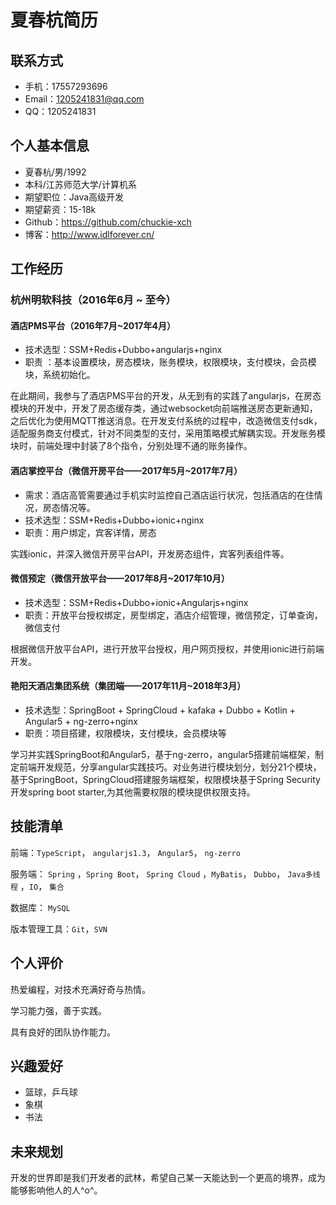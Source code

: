 # 夏春杭简历

## 联系方式

* 手机：17557293696
* Email：1205241831@qq.com
* QQ：1205241831

## 个人基本信息

* 夏春杭/男/1992
* 本科/江苏师范大学/计算机系
* 期望职位：Java高级开发
* 期望薪资：15-18k
* Github：https://github.com/chuckie-xch
* 博客：http://www.idlforever.cn/

## 工作经历

### 杭州明软科技（2016年6月 ~ 至今）

#### 酒店PMS平台（2016年7月~2017年4月）

* 技术选型：SSM+Redis+Dubbo+angularjs+nginx
* 职责 ：基本设置模块，房态模块，账务模块，权限模块，支付模块，会员模块，系统初始化。

在此期间，我参与了酒店PMS平台的开发，从无到有的实践了angularjs，在房态模块的开发中，开发了房态缓存类，通过websocket向前端推送房态更新通知，之后优化为使用MQTT推送消息。在开发支付系统的过程中，改造微信支付sdk，适配服务商支付模式，针对不同类型的支付，采用策略模式解耦实现。开发账务模块时，前端处理中封装了8个指令，分别处理不通的账务操作。



#### 酒店掌控平台（微信开房平台——2017年5月~2017年7月）

* 需求：酒店高管需要通过手机实时监控自己酒店运行状况，包括酒店的在住情况，房态情况等。
* 技术选型：SSM+Redis+Dubbo+ionic+nginx
* 职责：用户绑定，宾客详情，房态

实践ionic，并深入微信开房平台API，开发房态组件，宾客列表组件等。



#### 微信预定（微信开放平台——2017年8月~2017年10月）

* 技术选型：SSM+Redis+Dubbo+ionic+Angularjs+nginx
* 职责：开放平台授权绑定，房型绑定，酒店介绍管理，微信预定，订单查询，微信支付

根据微信开放平台API，进行开放平台授权，用户网页授权，并使用ionic进行前端开发。



#### 艳阳天酒店集团系统（集团端——2017年11月~2018年3月）

* 技术选型：SpringBoot + SpringCloud + kafaka + Dubbo + Kotlin + Angular5 + ng-zerro+nginx
* 职责：项目搭建，权限模块，支付模块，会员模块等

学习并实践SpringBoot和Angular5，基于ng-zerro，angular5搭建前端框架，制定前端开发规范，分享angular实践技巧。对业务进行模块划分，划分21个模块，基于SpringBoot，SpringCloud搭建服务端框架，权限模块基于Spring Security开发spring boot starter,为其他需要权限的模块提供权限支持。



## 技能清单

前端：`TypeScript`， `angularjs1.3`， `Angular5`， `ng-zerro`

服务端： `Spring` ，`Spring Boot`， `Spring Cloud` ，`MyBatis`， `Dubbo`， `Java多线程` ，`IO`， `集合`

数据库： `MySQL`

版本管理工具：`Git`，`SVN`



## 个人评价

热爱编程，对技术充满好奇与热情。

学习能力强，善于实践。

具有良好的团队协作能力。



## 兴趣爱好

* 篮球，乒乓球
* 象棋
* 书法



## 未来规划

开发的世界即是我们开发者的武林，希望自己某一天能达到一个更高的境界，成为能够影响他人的人^o^。